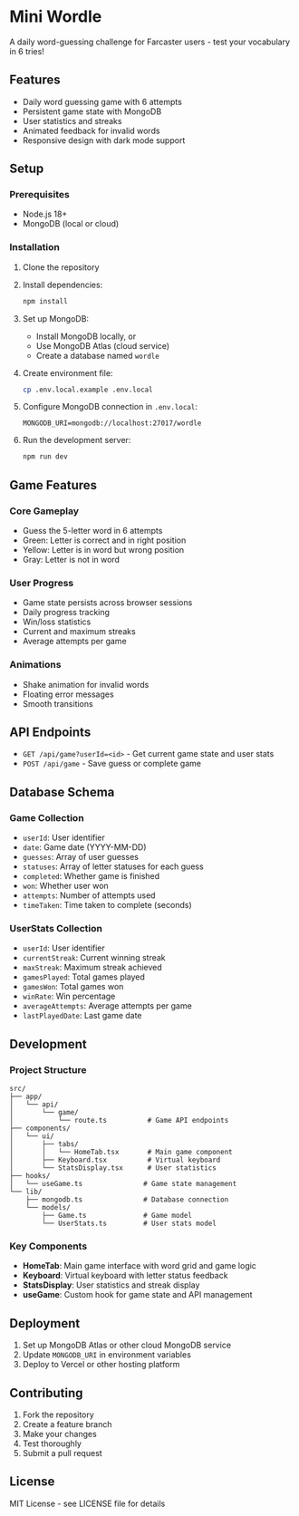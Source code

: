 # Mini Wordle

A daily word-guessing challenge for Farcaster users - test your vocabulary in 6 tries!

## Features

- Daily word guessing game with 6 attempts
- Persistent game state with MongoDB
- User statistics and streaks
- Animated feedback for invalid words
- Responsive design with dark mode support

## Setup

### Prerequisites

- Node.js 18+
- MongoDB (local or cloud)

### Installation

1. Clone the repository
2. Install dependencies:

   ```bash
   npm install
   ```

3. Set up MongoDB:

   - Install MongoDB locally, or
   - Use MongoDB Atlas (cloud service)
   - Create a database named `wordle`

4. Create environment file:

   ```bash
   cp .env.local.example .env.local
   ```

5. Configure MongoDB connection in `.env.local`:

   ```
   MONGODB_URI=mongodb://localhost:27017/wordle
   ```

6. Run the development server:
   ```bash
   npm run dev
   ```

## Game Features

### Core Gameplay

- Guess the 5-letter word in 6 attempts
- Green: Letter is correct and in right position
- Yellow: Letter is in word but wrong position
- Gray: Letter is not in word

### User Progress

- Game state persists across browser sessions
- Daily progress tracking
- Win/loss statistics
- Current and maximum streaks
- Average attempts per game

### Animations

- Shake animation for invalid words
- Floating error messages
- Smooth transitions

## API Endpoints

- `GET /api/game?userId=<id>` - Get current game state and user stats
- `POST /api/game` - Save guess or complete game

## Database Schema

### Game Collection

- `userId`: User identifier
- `date`: Game date (YYYY-MM-DD)
- `guesses`: Array of user guesses
- `statuses`: Array of letter statuses for each guess
- `completed`: Whether game is finished
- `won`: Whether user won
- `attempts`: Number of attempts used
- `timeTaken`: Time taken to complete (seconds)

### UserStats Collection

- `userId`: User identifier
- `currentStreak`: Current winning streak
- `maxStreak`: Maximum streak achieved
- `gamesPlayed`: Total games played
- `gamesWon`: Total games won
- `winRate`: Win percentage
- `averageAttempts`: Average attempts per game
- `lastPlayedDate`: Last game date

## Development

### Project Structure

```
src/
├── app/
│   └── api/
│       └── game/
│           └── route.ts          # Game API endpoints
├── components/
│   └── ui/
│       ├── tabs/
│       │   └── HomeTab.tsx       # Main game component
│       ├── Keyboard.tsx          # Virtual keyboard
│       └── StatsDisplay.tsx      # User statistics
├── hooks/
│   └── useGame.ts               # Game state management
└── lib/
    ├── mongodb.ts               # Database connection
    └── models/
        ├── Game.ts              # Game model
        └── UserStats.ts         # User stats model
```

### Key Components

- **HomeTab**: Main game interface with word grid and game logic
- **Keyboard**: Virtual keyboard with letter status feedback
- **StatsDisplay**: User statistics and streak display
- **useGame**: Custom hook for game state and API management

## Deployment

1. Set up MongoDB Atlas or other cloud MongoDB service
2. Update `MONGODB_URI` in environment variables
3. Deploy to Vercel or other hosting platform

## Contributing

1. Fork the repository
2. Create a feature branch
3. Make your changes
4. Test thoroughly
5. Submit a pull request

## License

MIT License - see LICENSE file for details

